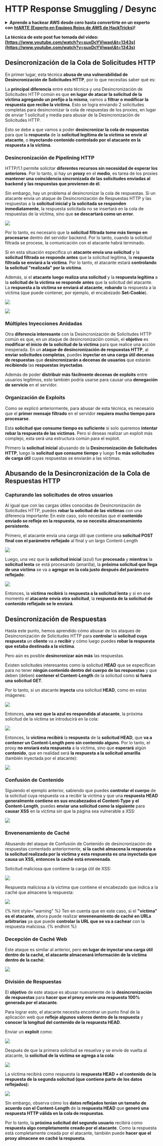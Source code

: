 # HTTP Response Smuggling / Desync

<details>

<summary><strong>Aprende a hackear AWS desde cero hasta convertirte en un experto con</strong> <a href="https://training.hacktricks.xyz/courses/arte"><strong>htARTE (Experto en Equipos Rojos de AWS de HackTricks)</strong></a><strong>!</strong></summary>

Otras formas de apoyar a HackTricks:

* Si deseas ver tu **empresa anunciada en HackTricks** o **descargar HackTricks en PDF**, ¡Consulta los [**PLANES DE SUSCRIPCIÓN**](https://github.com/sponsors/carlospolop)!
* Obtén la [**merchandising oficial de PEASS & HackTricks**](https://peass.creator-spring.com)
* Descubre [**La Familia PEASS**](https://opensea.io/collection/the-peass-family), nuestra colección exclusiva de [**NFTs**](https://opensea.io/collection/the-peass-family)
* **Únete al** 💬 [**grupo de Discord**](https://discord.gg/hRep4RUj7f) o al [**grupo de telegram**](https://t.me/peass) o **sígueme** en **Twitter** 🐦 [**@carlospolopm**](https://twitter.com/carlospolopm)**.**
* **Comparte tus trucos de hacking enviando PRs a los repositorios de** [**HackTricks**](https://github.com/carlospolop/hacktricks) y [**HackTricks Cloud**](https://github.com/carlospolop/hacktricks-cloud).

</details>

**La técnica de este post fue tomada del video: [https://www.youtube.com/watch?v=suxDcYViwao\&t=1343s](https://www.youtube.com/watch?v=suxDcYViwao\&t=1343s)**

## Desincronización de la Cola de Solicitudes HTTP

En primer lugar, esta técnica **abusa de una vulnerabilidad de Desincronización de Solicitudes HTTP**, por lo que necesitas saber qué es:

La **principal** **diferencia** entre esta técnica y una Desincronización de Solicitudes HTTP común es que **en lugar de atacar la solicitud de la víctima agregando un prefijo a la misma**, vamos a **filtrar o modificar la respuesta que recibe la víctima**. Esto se logra enviando 2 solicitudes completas para desincronizar la cola de respuestas de los proxies, en lugar de enviar 1 solicitud y media para abusar de la Desincronización de Solicitudes HTTP.

Esto se debe a que vamos a poder **desincronizar la cola de respuestas** para que la **respuesta** de la **solicitud legítima de la víctima se envíe al atacante**, o **inyectando contenido controlado por el atacante en la respuesta a la víctima**.

### Desincronización de Pipelining HTTP

HTTP/1.1 permite solicitar **diferentes recursos sin necesidad de esperar los anteriores**. Por lo tanto, si hay un **proxy** en el **medio**, es tarea de los proxies **mantener una coincidencia sincronizada de las solicitudes enviadas al backend y las respuestas que provienen de él**.

Sin embargo, hay un problema al desincronizar la cola de respuestas. Si un atacante envía un ataque de Desincronización de Respuestas HTTP y las respuestas a la **solicitud inicial y la solicitada se responden inmediatamente**, la respuesta solicitada no se insertará en la cola de respuestas de la víctima, sino que **se descartará como un error**.

![](<../.gitbook/assets/image (635) (1) (1) (1).png>)

Por lo tanto, es necesario que la **solicitud filtrada** **tome más tiempo en procesarse** dentro del servidor backend. Por lo tanto, cuando la solicitud filtrada se procese, la comunicación con el atacante habrá terminado.

Si en esta situación específica un **atacante envía una solicitud** y la **solicitud filtrada se responde antes** que la solicitud legítima, la **respuesta filtrada se enviará a la víctima**. Por lo tanto, el atacante estará **controlando la solicitud "realizada" por la víctima**.

Además, si el **atacante luego realiza una solicitud** y la **respuesta legítima** a la **solicitud de la víctima se responde** **antes** que la solicitud del atacante. La **respuesta a la víctima se enviará al atacante**, **robando** la respuesta a la víctima (que puede contener, por ejemplo, el encabezado **Set-Cookie**).

![](<../.gitbook/assets/image (658) (1).png>)

![](<../.gitbook/assets/image (655) (1) (1) (1).png>)

### Múltiples Inyecciones Anidadas

Otra **diferencia interesante** con la Desincronización de Solicitudes HTTP común es que, en un ataque de desincronización común, el **objetivo** es **modificar el inicio de la solicitud de la víctima** para que realice una acción inesperada. En un **ataque de desincronización de respuestas HTTP**, al **enviar solicitudes completas**, puedes **inyectar en una carga útil decenas de respuestas** que **desincronizarán a decenas de usuarios** que estarán **recibiendo** las **respuestas** **inyectadas**.

Además de poder **distribuir más fácilmente decenas de exploits** entre usuarios legítimos, esto también podría usarse para causar una **denegación de servicio** en el servidor.

### Organización de Exploits

Como se explicó anteriormente, para abusar de esta técnica, es necesario que el **primer mensaje filtrado** en el servidor **requiera mucho tiempo para procesarse**.

Esta **solicitud que consume tiempo es suficiente** si solo queremos **intentar robar la respuesta de las víctimas**. Pero si deseas realizar un exploit más complejo, esta será una estructura común para el exploit.

Primero la **solicitud inicial** abusando de la **Desincronización de Solicitudes HTTP**, luego la **solicitud que consume tiempo** y luego **1 o más solicitudes de carga útil** cuyas respuestas se enviarán a las víctimas.

## Abusando de la Desincronización de la Cola de Respuestas HTTP

### Capturando las solicitudes de otros usuarios <a href="#capturing-other-users-requests" id="capturing-other-users-requests"></a>

Al igual que con las cargas útiles conocidas de Desincronización de Solicitudes HTTP, puedes **robar la solicitud de las víctimas** con una diferencia importante: En este caso, solo necesitas que el **contenido enviado se refleje en la respuesta**, **no se necesita almacenamiento persistente**.

Primero, el atacante envía una carga útil que contiene una **solicitud POST final con el parámetro reflejado** al final y un largo Content-Length

![](<../.gitbook/assets/image (625).png>)

Luego, una vez que la **solicitud inicial** (azul) fue **procesada** y **mientras** la **solicitud lenta** se está procesando (amarilla), la **próxima solicitud que llega de una víctima** se va a **agregar en la cola justo después del parámetro reflejado**:

![](<../.gitbook/assets/image (634) (1).png>)

Entonces, la **víctima** **recibirá** la **respuesta a la solicitud lenta** y si en ese momento el **atacante** **envía** **otra** **solicitud**, la **respuesta de la solicitud de contenido reflejado se le enviará**.

## Desincronización de Respuestas

Hasta este punto, hemos aprendido cómo abusar de los ataques de Desincronización de Solicitudes HTTP para **controlar** la **solicitud** **cuya** **respuesta** un **cliente** va a **recibir** y cómo luego puedes **robar la respuesta que estaba destinada a la víctima**.

Pero aún es posible **desincronizar aún más** las respuestas.

Existen solicitudes interesantes como la solicitud **HEAD** que se especifican para no tener **ningún contenido dentro del cuerpo de las respuestas** y que deben (deben) **contener el Content-Length** de la solicitud como **si fuera una solicitud GET**.

Por lo tanto, si un atacante **inyecta** una solicitud **HEAD**, como en estas imágenes:

![](<../.gitbook/assets/image (626).png>)

Entonces, **una vez que la azul es respondida al atacante**, la próxima solicitud de la víctima se introducirá en la cola:

![](<../.gitbook/assets/image (651) (1) (1) (1) (1) (1) (1).png>)

Entonces, la **víctima** **recibirá** la **respuesta** de la **solicitud HEAD**, que **va a contener un Content-Length pero sin contenido alguno**. Por lo tanto, el proxy **no enviará esta respuesta** a la víctima, sino que **esperará** algún **contenido**, que en realidad será **la respuesta a la solicitud amarilla** (también inyectada por el atacante):

![](<../.gitbook/assets/image (627) (1).png>)

### Confusión de Contenido

Siguiendo el ejemplo anterior, sabiendo que puedes **controlar el cuerpo** de la solicitud cuya respuesta va a recibir la víctima y que una **respuesta HEAD** **generalmente contiene en sus encabezados el Content-Type y el Content-Length**, puedes **enviar una solicitud como la siguiente** para **causar XSS** en la víctima sin que la página sea vulnerable a XSS:

![](<../.gitbook/assets/image (654) (1) (1) (1) (1).png>)

### Envenenamiento de Caché

Abusando del ataque de Confusión de Contenido de desincronización de respuestas comentado anteriormente, **si la caché almacena la respuesta a la solicitud realizada por la víctima y esta respuesta es una inyectada que causa un XSS, entonces la caché está envenenada**.

Solicitud maliciosa que contiene la carga útil de XSS:

![](<../.gitbook/assets/image (644) (1).png>)

Respuesta maliciosa a la víctima que contiene el encabezado que indica a la caché que almacene la respuesta:

![](<../.gitbook/assets/image (629) (1).png>)

{% hint style="warning" %}
Ten en cuenta que en este caso, si el **"víctima" es el atacante**, ahora puede realizar **envenenamiento de caché en URLs arbitrarias** ya que puede **controlar la URL que se va a cachear** con la respuesta maliciosa.
{% endhint %}

### Decepción de Caché Web

Este ataque es similar al anterior, pero **en lugar de inyectar una carga útil dentro de la caché, el atacante almacenará información de la víctima dentro de la caché:**

![](<../.gitbook/assets/image (643) (1) (1).png>)

### División de Respuestas

El **objetivo** de este ataque es abusar nuevamente de la **desincronización de respuestas** para **hacer que el proxy envíe una respuesta 100% generada por el atacante**.

Para lograr esto, el atacante necesita encontrar un punto final de la aplicación web que **refleje algunos valores dentro de la respuesta** y **conocer la longitud del contenido de la respuesta HEAD**.

Enviar un **exploit** como:

![](<../.gitbook/assets/image (649) (1) (1) (1).png>)

Después de que la primera solicitud se resuelva y se envíe de vuelta al atacante, la **solicitud de la víctima se agrega a la cola**:

![](<../.gitbook/assets/image (661) (1) (1) (1).png>)

La víctima recibirá como respuesta la **respuesta HEAD + el contenido de la respuesta de la segunda solicitud (que contiene parte de los datos reflejados):**

![](<../.gitbook/assets/image (633) (1).png>)

Sin embargo, observa cómo los **datos reflejados tenían un tamaño de acuerdo con el Content-Length** de la **respuesta HEAD** que **generó una respuesta HTTP válida en la cola de respuestas**.

Por lo tanto, la **próxima solicitud del segundo usuario** recibirá como **respuesta algo completamente creado por el atacante**. Como la respuesta está completamente creada por el atacante, también puede **hacer que el proxy almacene en caché la respuesta**.

